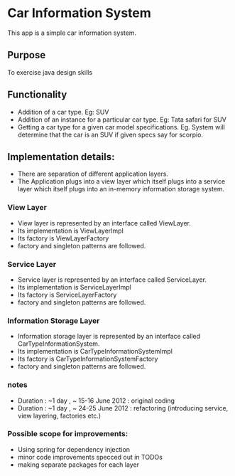 # Car Information System

This app is a simple car information system.

## Purpose
To exercise java design skills

## Functionality
- Addition of a car type. Eg: SUV
- Addition of an instance for a particular car type. Eg: Tata safari for SUV
- Getting a car type for a given car model specifications. Eg. System will determine that the car is an SUV if given specs say for scorpio.

## Implementation details:
- There are separation of different application layers.
- The Application plugs into a view layer which itself plugs into a service layer which itself plugs into an in-memory information storage system.

### View Layer 
- View layer is represented by an interface called ViewLayer.
- Its implementation is ViewLayerImpl
- Its factory is ViewLayerFactory
- factory and singleton patterns are followed.

### Service Layer 
- Service layer is represented by an interface called ServiceLayer.
- Its implementation is ServiceLayerImpl
- Its factory is ServiceLayerFactory
- factory and singleton patterns are followed.

### Information Storage Layer 
- Information storage layer is represented by an interface called CarTypeInformationSystem.
- Its implementation is CarTypeInformationSystemImpl
- Its factory is CarTypeInformationSystemFactory
- factory and singleton patterns are followed.

### notes
 - Duration : ~1 day , ~ 15-16 June 2012 : original coding
 - Duration : ~1 day , ~ 24-25 June 2012 : refactoring (introducing service, view layering, factories etc.)

### Possible scope for improvements:
- Using spring for dependency injection
- minor code improvements specced out in TODOs
- making separate packages for each layer